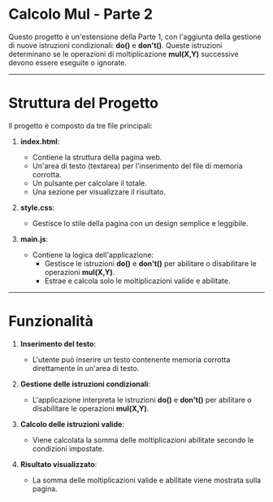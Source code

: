 # Calcolo Mul - Parte 2

Questo progetto è un'estensione della Parte 1, con l'aggiunta della gestione di nuove istruzioni condizionali: **do()** e **don't()**. Queste istruzioni determinano se le operazioni di moltiplicazione **mul(X,Y)** successive devono essere eseguite o ignorate.

---

# Struttura del Progetto

Il progetto è composto da tre file principali:

1. **index.html**: 
   - Contiene la struttura della pagina web.
   - Un'area di testo (textarea) per l'inserimento del file di memoria corrotta.
   - Un pulsante per calcolare il totale.
   - Una sezione per visualizzare il risultato.

2. **style.css**:
   - Gestisce lo stile della pagina con un design semplice e leggibile.

3. **main.js**:
   - Contiene la logica dell'applicazione:
     - Gestisce le istruzioni **do()** e **don't()** per abilitare o disabilitare le operazioni **mul(X,Y)**.
     - Estrae e calcola solo le moltiplicazioni valide e abilitate.

---

# Funzionalità

1. **Inserimento del testo**:
   - L'utente può inserire un testo contenente memoria corrotta direttamente in un'area di testo.

2. **Gestione delle istruzioni condizionali**:
   - L'applicazione interpreta le istruzioni **do()** e **don't()** per abilitare o disabilitare le operazioni **mul(X,Y)**.

3. **Calcolo delle istruzioni valide**:
   - Viene calcolata la somma delle moltiplicazioni abilitate secondo le condizioni impostate.

4. **Risultato visualizzato**:
   - La somma delle moltiplicazioni valide e abilitate viene mostrata sulla pagina.
